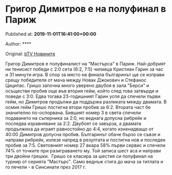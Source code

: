 
# Григор Димитров е на полуфинал в Париж

Published at: **2019-11-01T16:41:00+00:00**

Author: ****

Original: [bTV Новините](https://btvnovinite.bg/sport/grigor-dimitrov-e-na-polufinal-v-parizh.html)

Григор Димитров е полуфиналист на "Мастърса" в Париж. Най-добрият ни тенисист победи с 2:0 сета (6:2, 7:5) чилиеца Кристиан Гарин за час и 31 минути игра.
В спор за място на финала българинът ще се изправи срещу победителя от мача между Новак Джокович и Стефанос Циципас.
Гришо започна много уверено двубоя в зала "Берси" и осъществи пробив още във втория гейм, който след това затвърди и поведе с 3:0. Едва тогава 23-годишният Гарин успя да спечели първи гейм, но Димитров продължи да поддържа разликата между двамата. В осмия гейм Гришо постигна втори пробив за 6:2.
Втората част бе значително по-оспорвана. Бившият номер 3 в света спечели подаването на съперника за 2:0, но веднага допусна рибрейк и последва изравняване за 2:2. Двубоят се завърза, а двамата продължиха да играят равностойно до 4:4, когато изненадващо от 40:00 Димитров допусна пробив. Българинът обаче бързо се съвзе и направи рибрейк, излезе напред в резултата и постигна нов и последен пробив за 7:5.
Световният номер 27 вкара 58% първи сервис и спечели 74% от точките при разиграването му. Той записа шест аса и направи три двойни грешки. 
Гришо се класира за шестия си полуфинал на турнир от серията "Мастърс". Само веднъж стига до мача за титлата и го печели - в Синсинати през 2017 г.

